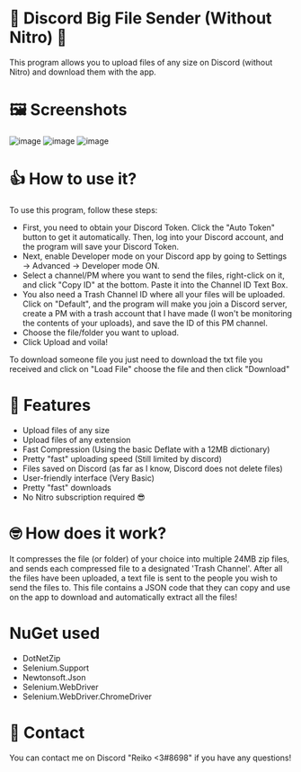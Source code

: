 # 🎊 Discord Big File Sender (Without Nitro) 🎊
 This program allows you to upload files of any size on Discord (without Nitro) and download them with the app.


# 🖼️ Screenshots
![image](https://user-images.githubusercontent.com/34484331/233513344-ccafb2bc-4bf6-4f11-b329-2f87dee2a621.png)
![image](https://user-images.githubusercontent.com/34484331/233513362-62461f23-2a9c-4d20-9974-5e82e963ded3.png)
![image](https://user-images.githubusercontent.com/34484331/233513588-f24b86de-3186-4ec5-96a9-0f443ea2c5b5.png)


# 👍 How to use it?
To use this program, follow these steps:
- First, you need to obtain your Discord Token. Click the "Auto Token" button to get it automatically. Then, log into your Discord account, and the program will save your Discord Token.
- Next, enable Developer mode on your Discord app by going to Settings -> Advanced -> Developer mode ON.
- Select a channel/PM where you want to send the files, right-click on it, and click "Copy ID" at the bottom. Paste it into the Channel ID Text Box.
- You also need a Trash Channel ID where all your files will be uploaded. Click on "Default", and the program will make you join a Discord server, create a PM with a trash account that I have made (I won't be monitoring the contents of your uploads), and save the ID of this PM channel.
- Choose the file/folder you want to upload.
- Click Upload and voila!

To download someone file you just need to download the txt file you received and click on "Load File" choose the file and then click "Download"


# 💖 Features
- Upload files of any size
- Upload files of any extension
- Fast Compression (Using the basic Deflate with a 12MB dictionary)
- Pretty "fast" uploading speed (Still limited by discord)
- Files saved on Discord (as far as I know, Discord does not delete files)
- User-friendly interface (Very Basic)
- Pretty "fast" downloads
- No Nitro subscription required 😎

# 🤓 How does it work?
It compresses the file (or folder) of your choice into multiple 24MB zip files, and sends each compressed file to a designated 'Trash Channel'. After all the files have been uploaded, a text file is sent to the people you wish to send the files to. This file contains a JSON code that they can copy and use on the app to download and automatically extract all the files!


# NuGet used
- DotNetZip
- Selenium.Support
- Newtonsoft.Json
- Selenium.WebDriver
- Selenium.WebDriver.ChromeDriver


# 👤 Contact
You can contact me on Discord "Reiko <3#8698" if you have any questions!
